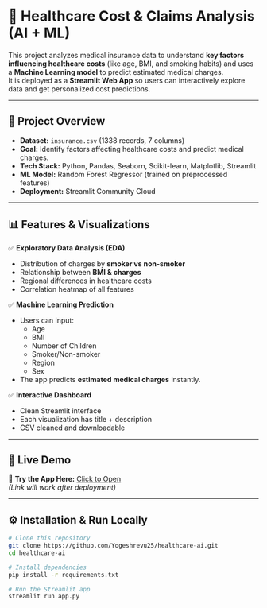 # 🏥 Healthcare Cost & Claims Analysis (AI + ML)

This project analyzes medical insurance data to understand **key factors influencing healthcare costs** (like age, BMI, and smoking habits) and uses a **Machine Learning model** to predict estimated medical charges.  
It is deployed as a **Streamlit Web App** so users can interactively explore data and get personalized cost predictions.

---

## 📌 Project Overview
- **Dataset:** `insurance.csv` (1338 records, 7 columns)
- **Goal:** Identify factors affecting healthcare costs and predict medical charges.
- **Tech Stack:** Python, Pandas, Seaborn, Scikit-learn, Matplotlib, Streamlit
- **ML Model:** Random Forest Regressor (trained on preprocessed features)
- **Deployment:** Streamlit Community Cloud

---

## 📊 Features & Visualizations
✅ **Exploratory Data Analysis (EDA)**  
- Distribution of charges by **smoker vs non-smoker**
- Relationship between **BMI & charges**
- Regional differences in healthcare costs
- Correlation heatmap of all features

✅ **Machine Learning Prediction**  
- Users can input:
  - Age
  - BMI
  - Number of Children
  - Smoker/Non-smoker
  - Region
  - Sex  
- The app predicts **estimated medical charges** instantly.

✅ **Interactive Dashboard**  
- Clean Streamlit interface  
- Each visualization has title + description  
- CSV cleaned and downloadable  

---


## 🚀 Live Demo
🔗 **Try the App Here:** [Click to Open](https://yogeshrevu25-healthcare-ai.streamlit.app)  
_(Link will work after deployment)_

---

## ⚙️ Installation & Run Locally

```bash
# Clone this repository
git clone https://github.com/Yogeshrevu25/healthcare-ai.git
cd healthcare-ai

# Install dependencies
pip install -r requirements.txt

# Run the Streamlit app
streamlit run app.py
